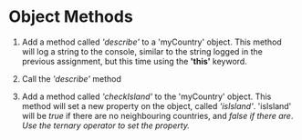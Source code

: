 # Object Methods

1. Add a method called _'describe'_ to a 'myCountry' object. This method
   will log a string to the console, similar to the string logged in the previous
   assignment, but this time using the **'this'** keyword.

2. Call the _'describe'_ method

3. Add a method called _'checkIsland'_ to the 'myCountry' object. This
   method will set a new property on the object, called _'isIsland'_.
   'isIsland' will be _true_ if there are no neighbouring countries, and _false if
   there are_.
   _Use the ternary operator to set the property._

